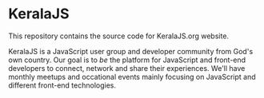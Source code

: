 # KeralaJS

This repository contains the source code for KeralaJS.org website.

KeralaJS is a JavaScript user group and developer community from God's own country. Our goal is to *be* the platform for JavaScript and front-end developers to connect, network and share their experiences. We'll have monthly meetups and occational events mainly focusing on JavaScript and different front-end technologies.
